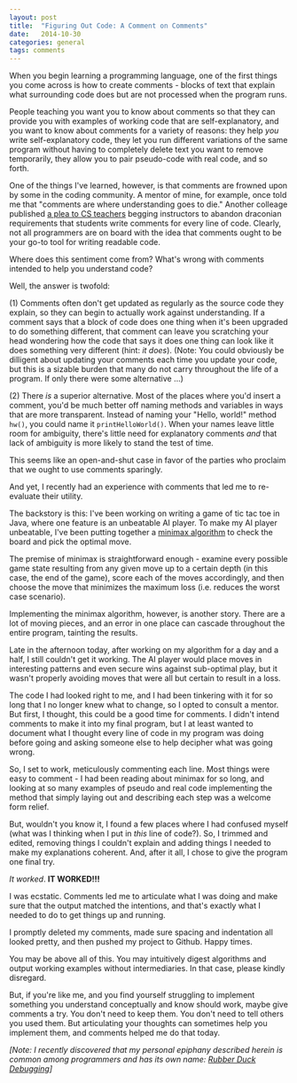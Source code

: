 ```yaml
---
layout: post
title:  "Figuring Out Code: A Comment on Comments"
date:   2014-10-30
categories: general
tags: comments
--- 
```


When you begin learning a programming language, one of the first things you come across is how to create comments - blocks of text that explain what surrounding code does but are not processed when the program runs. 

People teaching you want you to know about comments so that they can provide you with examples of working code that are self-explanatory, and you want to know about comments for a variety of reasons: they help *you* write self-explanatory code, they let you run different variations of the same program without having to completely delete text you want to remove temporarily, they allow you to pair pseudo-code with real code, and so forth. 

One of the things I've learned, however, is that comments are frowned upon by some in the coding community. A mentor of mine, for example, once told me that "comments are where understanding goes to die." Another colleage published [a plea to CS teachers][plea] begging instructors to abandon draconian requirements that students write comments for every line of code. Clearly, not all programmers are on board with the idea that comments ought to be your go-to tool for writing readable code.

Where does this sentiment come from? What's wrong with comments intended to help you understand code?

Well, the answer is twofold:

(1) Comments often don't get updated as regularly as the source code they explain, so they can begin to actually work against understanding. If a comment says that a block of code does one thing when it's been upgraded to do something different, that comment can leave you scratching your head wondering how the code that says it does one thing can look like it does something very different (hint: *it does*). (Note: You could obviously be dilligent about updating your comments each time you update your code, but this is a sizable burden that many  do not carry throughout the life of a program. If only there were some alternative ...)

(2) There *is* a superior alternative. Most of the places where you'd insert a comment, you'd be much better off naming methods and variables in ways that are more transparent. Instead of naming your "Hello, world!" method `hw()`, you could name it `printHelloWorld()`. When your names leave little room for ambiguity, there's little need for explanatory comments *and* that lack of ambiguity is more likely to stand the test of time.

This seems like an open-and-shut case in favor of the parties who proclaim that we ought to use comments sparingly.

And yet, I recently had an experience with comments that led me to re-evaluate their utility.

The backstory is this: I've been working on writing a game of tic tac toe in Java, where one feature is an unbeatable AI player. To make my AI player unbeatable, I've been putting together a [minimax algorithm][minimax] to check the board and pick the optimal move. 

The premise of minimax is straightforward enough - examine every possible game state resulting from any given move up to a certain depth (in this case, the end of the game), score each of the moves accordingly, and then choose the move that minimizes the maximum loss (i.e. reduces the worst case scenario).

Implementing the minimax algorithm, however, is another story. There are a lot of moving pieces, and an error in one place can cascade throughout the entire program, tainting the results.

Late in the afternoon today, after working on my algorithm for a day and a half, I still couldn't get it working. The AI player would place moves in interesting patterns and even secure wins against sub-optimal play, but it wasn't properly avoiding moves that were all but certain to result in a loss.

The code I had looked right to me, and I had been tinkering with it for so long that I no longer knew what to change, so I opted to consult a mentor. But first, I thought, this could be a good time for comments. I didn't intend comments to make it into my final program, but I at least wanted to document what I thought every line of code in my program was doing before going and asking someone else to help decipher what was going wrong.

So, I set to work, meticulously commenting each line. Most things were easy to comment - I had been reading about minimax for so long, and looking at so many examples of pseudo and real code implementing the method that simply laying out and describing each step was a welcome form relief. 

But, wouldn't you know it, I found a few places where I had confused myself (what was I thinking when I put in *this* line of code?). So, I trimmed and edited, removing things I couldn't explain and adding things I needed to make my explanations coherent. And, after it all, I chose to give the program one final try.

*It worked*. **IT WORKED!!!**

I was ecstatic. Comments led me to articulate what I was doing and make sure that the output matched the intentions, and that's exactly what I needed to do to get things up and running.

I promptly deleted my comments, made sure spacing and indentation all looked pretty, and then pushed my project to Github. Happy times.

You may be above all of this. You may intuitively digest algorithms and output working examples without intermediaries. In that case, please kindly disregard.

But, if you're like me, and you find yourself struggling to implement something you understand conceptually and know should work, maybe give comments a try. You don't need to keep them. You don't need to tell others you used them. But articulating your thoughts can sometimes help you implement them, and comments helped me do that today.

*[Note: I recently discovered that my personal epiphany described herein is common among programmers and has its own name: [Rubber Duck Debugging][rubber_duck]]*

[plea]: http://blog.8thlight.com/dariusz-pasciak/2014/08/13/an-appeal-to-cs-teachers.html
[minimax]: http://en.wikipedia.org/wiki/Minimax
[rubber_duck]: http://en.wikipedia.org/wiki/Rubber_duck_debugging